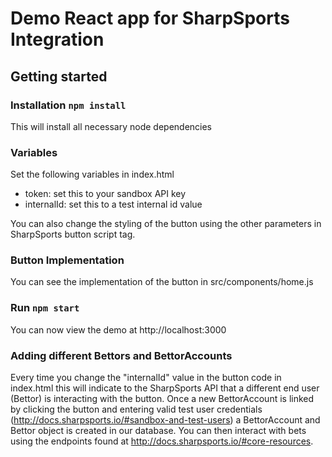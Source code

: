 # Demo React app for SharpSports Integration

## Getting started

### Installation `npm install`

This will install all necessary node dependencies

### Variables

Set the following variables in index.html

- token: set this to your sandbox API key
- internalId: set this to a test internal id value

You can also change the styling of the button using the other parameters in SharpSports button script tag.

### Button Implementation

You can see the implementation of the button in src/components/home.js

### Run `npm start`

You can now view the demo at http://localhost:3000

### Adding different Bettors and BettorAccounts

Every time you change the "internalId" value in the button code in index.html this will indicate to the SharpSports API that a different end user (Bettor)
is interacting with the button. Once a new BettorAccount is linked by clicking the button and entering valid test user credentials (http://docs.sharpsports.io/#sandbox-and-test-users) a BettorAccount and Bettor object is created in our database. You can then interact with bets using the endpoints found at http://docs.sharpsports.io/#core-resources.
